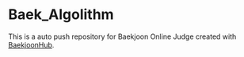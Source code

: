 # Baek_Algolithm
This is a auto push repository for Baekjoon Online Judge created with [BaekjoonHub](https://github.com/BaekjoonHub/BaekjoonHub).
